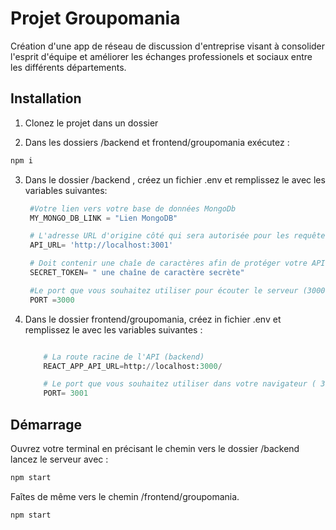 # Projet Groupomania

Création d'une app de réseau de discussion d'entreprise visant à consolider l'esprit d'équipe et améliorer les échanges professionels et sociaux entre les différents départements.

## Installation

1. Clonez le projet dans un dossier 
   
2. Dans les dossiers /backend et frontend/groupomania exécutez :
```bash
npm i
```
3. Dans le dossier /backend , créez un fichier .env et remplissez le avec les variables suivantes:
   
   ```python
    #Votre lien vers votre base de données MongoDb
    MY_MONGO_DB_LINK = "Lien MongoDB"

    # L'adresse URL d'origine côté qui sera autorisée pour les requêtes (celle du frontend) , p
    API_URL= 'http://localhost:3001'

    # Doit contenir une chaîe de caractères afin de protéger votre API
    SECRET_TOKEN= " une chaîne de caractère secrète"

    #Le port que vous souhaitez utiliser pour écouter le serveur (3000 par défaut)
    PORT =3000
   ```
4. Dans le dossier frontend/groupomania, créez in fichier .env et remplissez le avec les variables suivantes :

    ```python

        # La route racine de l'API (backend)
        REACT_APP_API_URL=http://localhost:3000/

        # Le port que vous souhaitez utiliser dans votre navigateur ( 3001 par défaut, si vous le changer , pensez à modifier le port dans"API_URL" dans le fichier .env dans le backend )
        PORT= 3001
    ```

## Démarrage 

Ouvrez votre terminal en précisant le chemin vers le dossier /backend lancez le serveur avec :

```bash
npm start
```
Faîtes de même vers le chemin /frontend/groupomania.

```bash
npm start
```
